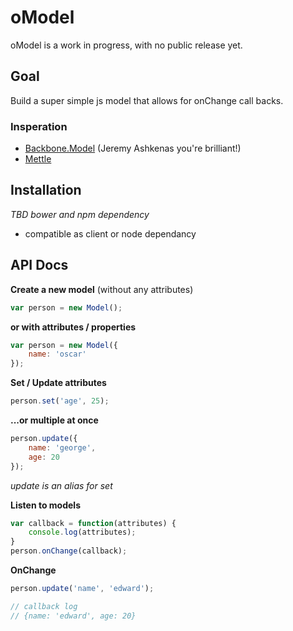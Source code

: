 # oModel

oModel is a work in progress, with no public release yet.

## Goal  
Build a super simple js model that allows for onChange call backs.  

### Insperation
- [Backbone.Model](http://backbonejs.org) (Jeremy Ashkenas you're brilliant!)
- [Mettle](https://github.com/jmoyers/mettle)

## Installation
*TBD bower and npm dependency*  
- compatible as client or node dependancy


## API Docs

**Create a new model** (without any attributes)
```javascript
var person = new Model();

```
**or with attributes / properties** 
```javascript
var person = new Model({
    name: 'oscar'
});
```

**Set / Update attributes**
```javascript
person.set('age', 25);
```
**...or multiple at once**  
```javascript
person.update({
    name: 'george',
    age: 20
});
```
*update is an alias for set*  

**Listen to models**  
```javascript
var callback = function(attributes) {
    console.log(attributes);
}
person.onChange(callback);
```

**OnChange**
```javascript
person.update('name', 'edward');

// callback log
// {name: 'edward', age: 20}
```

